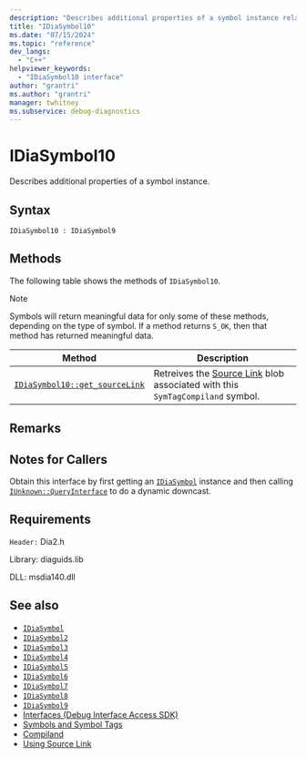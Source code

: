```yaml
---
description: "Describes additional properties of a symbol instance relating to source links."
title: "IDiaSymbol10"
ms.date: "07/15/2024"
ms.topic: "reference"
dev_langs:
  - "C++"
helpviewer_keywords:
  - "IDiaSymbol10 interface"
author: "grantri"
ms.author: "grantri"
manager: twhitney
ms.subservice: debug-diagnostics
---
```

# IDiaSymbol10

Describes additional properties of a symbol instance.

## Syntax

```
IDiaSymbol10 : IDiaSymbol9
```

## Methods

The following table shows the methods of `IDiaSymbol10`.

> [!NOTE]
> Symbols will return meaningful data for only some of these methods, depending on the type of symbol. If a method returns `S_OK`, then that method has returned meaningful data.

|Method|Description|
|------------|-----------------|
|[`IDiaSymbol10::get_sourceLink`](../../debugger/debug-interface-access/idiasymbol10-get-sourcelink.md)|Retreives the [Source Link](https://github.com/dotnet/designs/blob/master/accepted/2020/diagnostics/source-link.md) blob associated with this `SymTagCompiland` symbol.|

## Remarks

## Notes for Callers

Obtain this interface by first getting an [`IDiaSymbol`](../../debugger/debug-interface-access/idiasymbol.md) instance and then calling [`IUnknown::QueryInterface`](/windows/win32/api/unknwn/nf-unknwn-iunknown-queryinterface(refiid_void)) to do a dynamic downcast.

## Requirements

`Header:` Dia2.h

Library: diaguids.lib

DLL: msdia140.dll

## See also

- [`IDiaSymbol`](../../debugger/debug-interface-access/idiasymbol.md)
- [`IDiaSymbol2`](../../debugger/debug-interface-access/idiasymbol2.md)
- [`IDiaSymbol3`](../../debugger/debug-interface-access/idiasymbol3.md)
- [`IDiaSymbol4`](../../debugger/debug-interface-access/idiasymbol4.md)
- [`IDiaSymbol5`](../../debugger/debug-interface-access/idiasymbol5.md)
- [`IDiaSymbol6`](../../debugger/debug-interface-access/idiasymbol6.md)
- [`IDiaSymbol7`](../../debugger/debug-interface-access/idiasymbol7.md)
- [`IDiaSymbol8`](../../debugger/debug-interface-access/idiasymbol7.md)
- [`IDiaSymbol9`](../../debugger/debug-interface-access/idiasymbol9.md)
- [Interfaces (Debug Interface Access SDK)](../../debugger/debug-interface-access/interfaces-debug-interface-access-sdk.md)
- [Symbols and Symbol Tags](../../debugger/debug-interface-access/symbols-and-symbol-tags.md)
- [Compiland](../../debugger/debug-interface-access/compiland.md)
- [Using Source Link](https://github.com/dotnet/sourcelink#using-source-link-in-c-projects)
